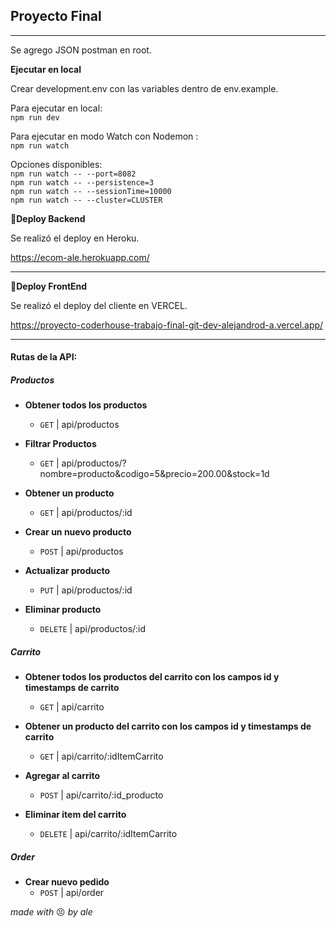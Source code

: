 ## Proyecto Final

---

Se agrego JSON postman en root.


**Ejecutar en local**

Crear development.env con las variables dentro de env.example.



Para ejecutar en local:  
`npm run dev`

Para ejecutar en modo Watch con Nodemon :  
`npm run watch`

Opciones disponibles:   
`npm run watch -- --port=8082`   
`npm run watch -- --persistence=3`  
`npm run watch -- --sessionTime=10000`  
`npm run watch -- --cluster=CLUSTER`  



**:rocket:Deploy Backend**

Se realizó el deploy en Heroku.

https://ecom-ale.herokuapp.com/

---

**:rocket:Deploy FrontEnd**

Se realizó el deploy del cliente en VERCEL.

https://proyecto-coderhouse-trabajo-final-git-dev-alejandrod-a.vercel.app/

---

#### Rutas de la API:

##### Productos

- **Obtener todos los productos**

  - `GET` | api/productos

- **Filtrar Productos**

  - `GET` | api/productos/?nombre=producto&codigo=5&precio=200.00&stock=1d

- **Obtener un producto**

  - `GET` | api/productos/:id

- **Crear un nuevo producto**

  - `POST` | api/productos

- **Actualizar producto**

  - `PUT` | api/productos/:id

- **Eliminar producto**
  - `DELETE` | api/productos/:id

##### Carrito

- **Obtener todos los productos del carrito con los campos id y timestamps de carrito**
  - `GET` | api/carrito

- **Obtener un producto del carrito con los campos id y timestamps de carrito**

  - `GET` | api/carrito/:idItemCarrito

- **Agregar al carrito**

  - `POST` | api/carrito/:id_producto

- **Eliminar item del carrito**
  - `DELETE` | api/carrito/:idItemCarrito

##### Order

- **Crear nuevo pedido**
  - `POST` | api/order

_made with_ :persevere: _by ale_
